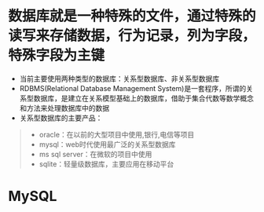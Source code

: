 # 数据库就是一种特殊的文件，通过特殊的读写来存储数据，行为记录，列为字段，特殊字段为主键
* 当前主要使用两种类型的数据库：关系型数据库、非关系型数据库
* RDBMS(Relational Database Management System)是一套程序，所谓的关系型数据库，是建立在关系模型基础上的数据库，借助于集合代数等数学概念和方法来处理数据库中的数据
* 关系型数据库的主要产品：
> * oracle：在以前的大型项目中使用,银行,电信等项目
> * mysql：web时代使用最广泛的关系型数据库
> * ms sql server：在微软的项目中使用
> * sqlite：轻量级数据库，主要应用在移动平台
# MySQL
